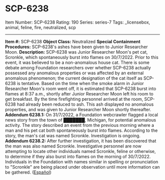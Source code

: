 # SCP-6238
Item Number: SCP-6238
Rating: 190
Series: series-7
Tags: _licensebox, animal, feline, fire, neutralized, scp

---

**Item #:** SCP-6238
**Object Class:** Neutralized
**Special Containment Procedures:** SCP-6238's ashes have been given to Junior Researcher Moon.
**Description:** SCP-6238 was Junior Researcher Moon's pet cat, Scronkle, which spontaneously burst into flames on 30/7/2022. Prior to this event, it was believed to be a non-anomalous house cat. There is some debate among Foundation researchers over whether SCP-6238 actually possessed any anomalous properties or was affected by an external anomalous phenomenon; the current designation of the cat itself as SCP-6238 is tentative.
Based on the time when the smoke alarm in Junior Researcher Moon's room went off, it is estimated that SCP-6238 burst into flames at 8:37 a.m., shortly after Junior Researcher Moon left his room to get breakfast. By the time firefighting personnel arrived at the room, SCP-6238 had already been reduced to ash. This ash displayed no anomalous properties, and was given to Junior Researcher Moon shortly thereafter.
**Addendum 6238.1:** On 31/7/2022, a Foundation webcrawler flagged a local news story from the town of ███████, Michigan, for potential anomalous activity. The story described an event from the previous morning where a man and his pet cat both spontaneously burst into flames. According to the story, the man's cat was named Scronkle. Investigation is ongoing.
**Addendum 6238.2:** After further investigation, it has been discovered that the man was also named Scronkle. Investigative personnel are now attempting to locate other individuals named Scronkle, feline or otherwise, to determine if they also burst into flames on the morning of 30/7/2022. Individuals in the Foundation with names similar in spelling or pronunciation to "Scronkle" are being placed under observation until more information can be gathered.
([Español](http://uncanny.wikidot.com/scp-6238-es))
